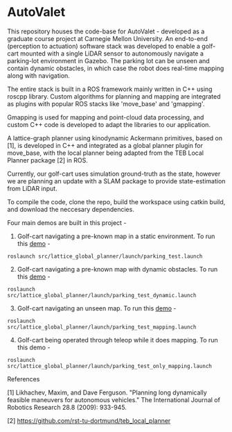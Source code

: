 # AutoValet
This repository houses the code-base for AutoValet - developed as a graduate course project at Carnegie Mellon University. An end-to-end (perception to actuation) software stack was developed to enable a golf-cart mounted with a single LiDAR sensor to autonomously navigate a parking-lot environment in Gazebo. The parking lot can be unseen and contain dynamic obstacles, in which case the robot does real-time mapping along with navigation. 

The entire stack is built in a ROS framework mainly written in C++ using roscpp library. Custom algorithms for planning and mapping are integrated as plugins with popular ROS stacks like 'move_base' and 'gmapping'.

Gmapping is used for mapping and point-cloud data processing, and custom C++ code is developed to adapt the libraries to our application.

A lattice-graph planner using kinodynamic Ackermann primitives, based on [1], is developed in C++ and integrated as a global planner plugin for move_base, with the local planner being adapted from the TEB Local Planner package [2] in ROS.

Currently, our golf-cart uses simulation ground-truth as the state, however we are planning an update with a SLAM package to provide state-estimation from LiDAR input.

To compile the code, clone the repo, build the workspace using catkin build, and download the neccesary dependencies.

Four main demos are built in this project -
1. Golf-cart navigating a pre-known map in a static environment. To run this [demo](https://www.youtube.com/watch?v=puQ2CkSKNUQ&t=3s "demo") - 
<pre><code>roslaunch src/lattice_global_planner/launch/parking_test.launch</code></pre>
2. Golf-cart navigating a pre-known map with dynamic obstacles. To run this [demo](https://www.youtube.com/watch?v=gZdnv3wEWOQ "demo") - 
<pre><code>roslaunch src/lattice_global_planner/launch/parking_test_dynamic.launch</code></pre>
3. Golf-cart navigating an unseen map. To run this [demo](https://www.youtube.com/watch?time_continue=4&v=eEPvryrkFr0&feature=emb_title "demo") - 
<pre><code>roslaunch src/lattice_global_planner/launch/parking_test_mapping.launch</code></pre>
4. Golf-cart being operated through teleop while it does mapping. To run this demo - 
<pre><code>roslaunch src/lattice_global_planner/launch/parking_test_only_mapping.launch</code></pre>

References

[1] Likhachev, Maxim, and Dave Ferguson. "Planning long dynamically feasible maneuvers for autonomous vehicles." The International Journal of Robotics Research 28.8 (2009): 933-945.

[2] https://github.com/rst-tu-dortmund/teb_local_planner
